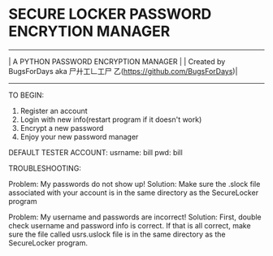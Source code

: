 # SECURE LOCKER PASSWORD ENCRYTION MANAGER

***************************************************************************
| A PYTHON PASSWORD ENCRYPTION MANAGER                                     |
| Created by BugsForDays aka 尸廾工𠃊工尸 乙(https://github.com/BugsForDays)|
***************************************************************************

TO BEGIN:
1. Register an account
2. Login with new info(restart program if it doesn't work)
3. Encrypt a new password
4. Enjoy your new password manager

DEFAULT TESTER ACCOUNT:
usrname: bill
pwd: bill

TROUBLESHOOTING:

Problem: My passwords do not show up!
Solution: Make sure the .slock file associated with your account is in the same directory as the SecureLocker program

Problem: My username and passwords are incorrect!
Solution: First, double check username and password info is correct. If that is all correct, make sure the file called usrs.uslock file is            in the same directory as the SecureLocker program.
